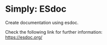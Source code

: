 # Simply: ESdoc

Create documentation using esdoc.

Check the following link for further information:<br />
https://esdoc.org/
